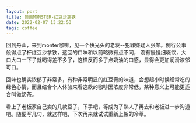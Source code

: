 ```yaml
---
layout: port
title: 怪兽MONSTER-红豆沙拿铁
date: 2022-02-07 13:22:53
tags: coffee
---
```



回到舟山，来到monter咖啡，见一个快光头的老友--犯罪嫌疑人张某。例行公事般得点了杯红豆沙拿铁，这回的口味和以前略微有点不同， 没有慢慢细啜饮，大口大口一下子就喝得差不多了，这样反而多了点奶油的口感，显得会更加润滑浓郁可口。

回味也确实浓郁了非常多，有种非常明显的红豆膏的味道，会想起小时候经常吃的绿色心情，而且结合个人体验来看这款的咖啡因浓度非常低，某种意义上可能更适合叫做奶茶。

看上了老板家自己卖的几款豆子，下手吧，等成为了熟人了再去和老板进一步沟通吧。随便写几句，就这样吧，下次再来就试试重新上架的冷萃。
